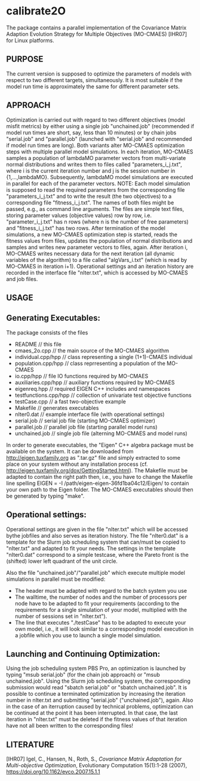 # calibrate2O

The package contains a parallel implementation of the Covariance Matrix
Adaption Evolution Strategy for Multiple Objectives (MO-CMAES) [IHR07] for
Linux platforms.

PURPOSE
-------

The current version is supposed to optimize the parameters of models with
respect to two different targets, simultaneously.
It is most suitable if the model run time is approximately the same for
different parameter sets.

APPROACH
--------

Optimization is carried out with regard to two different objectives (model
misfit metrics) by either using a single job "unchained.job" (recommended if
model run times are short, say, less than 10 minutes) or by chain jobs
"serial.job" and "parallel.job" (launched with "serial.job" and recommended
if model run times are long).
Both variants alter MO-CMAES optimization steps with multiple parallel model
simulations.
In each iteration, MO-CMAES samples a population of lambdaMO parameter vectors
from multi-variate normal distributions and writes them to files called
"parameters_i_j.txt", where i is the current iteration number and j is the
session number in {1,...,lambdaMO}.
Subsequently, lambdaMO model simulations are executed in parallel for each of
the parameter vectors.
NOTE: Each model simulation is supposed to read the required parameters from
the corresponding file "parameters_i_j.txt" and to write
the result (the two objectives) to a corresponding file "fitness_i_j.txt".
The names of both files might be passed, e.g.,  as command line arguments.
The files are simple text files, storing parameter values (objective values)
row by row, i.e. "parameter_i_j.txt" has n rows (where n is the number of free
parameters) and "fitness_i_j.txt" has two rows.
After termination of the model simulations, a new MO-CMAES optimization step is
started, reads the fitness values from files, updates the population of normal
distributions and samples and writes new parameter vectors to files, again.
After iteration i, MO-CMAES writes necessary data for the next iteration (all
dynamic variables of the algorithm) to a file called "algVars_i.txt" (which is
read by MO-CMAES in iteration i+1).
Operational settings and an iteration history are recorded in the interface file
"nIter.txt", which is accessed by MO-CMAES and job files.


USAGE
-----

Generating Executables:
-----------------------

The package consists of the files
* README        		// this file
* cmaes_2o.cpp     		// the main source of the MO-CMAES algorithm
* individual.cpp/hpp	// class representing a single (1+1)-CMAES individual
* population.cpp/hpp	// class reprresenting a population of the MO-CMAES
* io.cpp/hpp			// file IO functions required by MO-CMAES
* auxiliaries.cpp/hpp   // auxiliary functions required by MO-CMAES
* eigenreq.hpp      	// required EIGEN C++ includes and namespaces
* testfunctions.cpp/hpp // collection of univariate test objective functions
* testCase.cpp			// a fast two-objective example
* Makefile      		// generates executables
* nIter0.dat        	// example interface file (with operational settings)
* serial.job        	// serial job file (starting MO-CMAES optimizer)
* parallel.job      	// parallel job file (starting parallel model runs)
* unchained.job			// single job file (alterning MO-CMAES and model runs)

In order to generate executables, the "Eigen" C++ algebra package must be
available on the system. It can be downloaded from
  http://eigen.tuxfamily.org
as ".tar.gz" file and simply extracted to some place on your system without any
installation process (cf. http://eigen.tuxfamily.org/dox/GettingStarted.html).
The Makefile must be adapted to contain the right path then, i.e., you have to
change the Makefile line spelling
  EIGEN = -I /path/eigen-eigen-36fd1ba04c12/Eigen/
to contain your own path to the Eigen folder.
The MO-CMAES executables should then be generated by typing "make".

Operational settings:
---------------------

Operational settings are given in the file "nIter.txt" which will be accessed bythe jobfiles and also serves as iteration history.
The file "nIter0.dat" is a template for the Slurm job scheduling system that
can/must be copied to "nIter.txt" and adapted to fit your needs.
The settings in the template "nIter0.dat" correspond to a simple testcase, where
the Pareto front is the (shifted) lower left quadrant of the unit circle.

Also the file "unchained.job"/"parallel.job" which execute multiple model
simulations in parallel must be modified:
* The header must be adapted with regard to the batch system you use
* The walltime, the number of nodes and the number of processors per node have
  to be adapted to fit your requirements (according to the requirements for a
  single simulation of your model, multiplied with the number of sessions set
  in "nIter.txt").
* The line that executes "./testCase" has to be adapted to execute your own
  model, i.e., it will look similar to a corresponding model execution in a
  jobfile which you use to launch a single model simulation.

Launching and Continuing Optimization:
--------------------------------------

Using the job scheduling system PBS Pro, an optimization is launched by typing
"msub serial.job" (for the chain job approach) or "msub unchained.job".
Using the Slurm job scheduling system, the corresponding submission would read
"sbatch serial.job" or "sbatch unchained.job".
It is possible to continue a terminated optimization by increasing the
iteration number in nIter.txt and submitting "serial.job" ("unchained.job"),
again. Also in the case of an iterruption caused by technical problems,
optimization can be continued at the point it has been interrupted. In that
case, the last iteration in "nIter.txt" must be deleted if the fitness values of
that iteration have not all been written to the corresponding files!


LITERATURE
----------
 
[IHR07] Igel, C., Hansen, N., Roth, S.,
        *Covariance Matrix Adaptation for Multi-objective Optimization*,
        Evolutionary Computation 15(1):1-28 (2007),
        https://doi.org/10.1162/evco.2007.15.1.1
